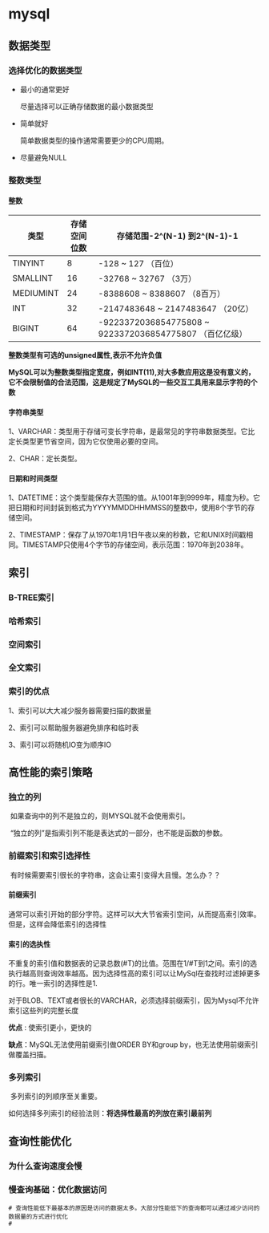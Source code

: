 # mysql

## 数据类型

### 选择优化的数据类型

* 最小的通常更好

  尽量选择可以正确存储数据的最小数据类型

* 简单就好

  简单数据类型的操作通常需要更少的CPU周期。

* 尽量避免NULL

### 整数类型

#### 整数

| 类型      | 存储空间位数 | 存储范围-2^(N-1) 到2^(N-1)-1                                 |
| --------- | ------------ | ------------------------------------------------------------ |
| TINYINT   | 8            | -128 ~ 127                                           （百位） |
| SMALLINT  | 16           | -32768 ~ 32767                                   （3万）     |
| MEDIUMINT | 24           | -8388608 ~ 8388607                         （8百万）         |
| INT       | 32           | -2147483648  ~ 2147483647          （20亿）                  |
| BIGINT    | 64           | -9223372036854775808 ~ 9223372036854775807                  （百亿亿级） |

 __整数类型有可选的unsigned属性,表示不允许负值__

__MySQL可以为整数类型指定宽度，例如INT(11),对大多数应用这是没有意义的，它不会限制值的合法范围，这是规定了MySQL的一些交互工具用来显示字符的个数__

#### 字符串类型

1、VARCHAR：类型用于存储可变长字符串，是最常见的字符串数据类型。它比定长类型更节省空间，因为它仅使用必要的空间。

2、CHAR：定长类型。

#### 日期和时间类型

1、DATETIME：这个类型能保存大范围的值。从1001年到9999年，精度为秒。它把日期和时间封装到格式为YYYYMMDDHHMMSS的整数中，使用8个字节的存储空间。

2、TIMESTAMP：保存了从1970年1月1日午夜以来的秒数，它和UNIX时间戳相同。TIMESTAMP只使用4个字节的存储空间，表示范围：1970年到2038年。

## 索引

### B-TREE索引

### 哈希索引

### 空间索引

### 全文索引

### 索引的优点

1、索引可以大大减少服务器需要扫描的数据量

2、索引可以帮助服务器避免排序和临时表

3、索引可以将随机IO变为顺序IO

## 高性能的索引策略

### 独立的列

​	如果查询中的列不是独立的，则MYSQL就不会使用索引。

​	“独立的列”是指索引列不能是表达式的一部分，也不能是函数的参数。

### 前缀索引和索引选择性

​	有时候需要索引很长的字符串，这会让索引变得大且慢。怎么办？？

#### 前缀索引

​	通常可以索引开始的部分字符。这样可以大大节省索引空间，从而提高索引效率。但是，这样会降低索引的选择性

#### 索引的选执性

​	不重复的索引值和数据表的记录总数(#T)的比值。范围在1/#T到1之间。索引的选执行越高则查询效率越高。因为选择性高的索引可以让MySql在查找时过滤掉更多的行。唯一索引的选择性是1.

​	对于BLOB、TEXT或者很长的VARCHAR，必须选择前缀索引，因为Mysql不允许索引这些列的完整长度

__优点__ : 使索引更小，更快的

__缺点__：MySQL无法使用前缀索引做ORDER BY和group by，也无法使用前缀索引做覆盖扫描。

### 多列索引

​	多列索引的列顺序至关重要。

​	如何选择多列索引的经验法则：**将选择性最高的列放在索引最前列**



## 查询性能优化

### 为什么查询速度会慢

### 慢查询基础：优化数据访问

```shell
# 查询性能低下最基本的原因是访问的数据太多。大部分性能低下的查询都可以通过减少访问的数据量的方式进行优化
# 

```





​	















































​	